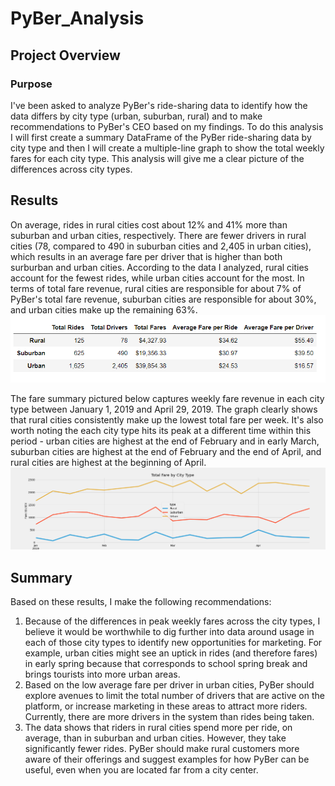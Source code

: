 # PyBer_Analysis

## Project Overview
### Purpose
I've been asked to analyze PyBer's ride-sharing data to identify how the data differs by city type (urban, suburban, rural) and to make recommendations to PyBer's CEO based on my findings.
To do this analysis I will first create a summary DataFrame of the PyBer ride-sharing data by city type and then I will create a multiple-line graph to show the total weekly fares for each city type. This analysis will give me a clear picture of the differences across city types.

## Results
On average, rides in rural cities cost about 12% and 41% more than suburban and urban cities, respectively. There are fewer drivers in rural cities (78, compared to 490 in suburban cities and 2,405 in urban cities), which results in an average fare per driver that is higher than both surburban and urban cities. 
According to the data I analyzed, rural cities account for the fewest rides, while urban cities account for the most. In terms of total fare revenue, rural cities are responsible for about 7% of PyBer's total fare revenue, suburban cities are responsible for about 30%, and urban cities make up the remaining 63%. 
![PyBer summary table](https://github.com/secicciari/PyBer_Analysis/blob/main/Resources/PyBer%20summary%20table.PNG)

The fare summary pictured below captures weekly fare revenue in each city type between January 1, 2019 and April 29, 2019. The graph clearly shows that rural cities consistently make up the lowest total fare per week. 
It's also worth noting the each city type hits its peak at a different time within this period - urban cities are highest at the end of February and in early March, suburban cities are highest at the end of February and the end of April, and rural cities are highest at the beginning of April.
![PyBer fare summary](https://github.com/secicciari/PyBer_Analysis/blob/main/Analysis/PyBer_fare_summary.png)

## Summary
Based on these results, I make the following recommendations:
1. Because of the differences in peak weekly fares across the city types, I believe it would be worthwhile to dig further into data around usage in each of those city types to identify new opportunities for marketing. For example, urban cities might see an uptick in rides (and therefore fares) in early spring because that corresponds to school spring break and brings tourists into more urban areas.
2. Based on the low average fare per driver in urban cities, PyBer should explore avenues to limit the total number of drivers that are active on the platform, or increase marketing in these areas to attract more riders. Currently, there are more drivers in the system than rides being taken. 
3. The data shows that riders in rural cities spend more per ride, on average, than in suburban and urban cities. However, they take significantly fewer rides. PyBer should make rural customers more aware of their offerings and suggest examples for how PyBer can be useful, even when you are located far from a city center.
